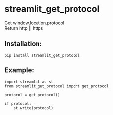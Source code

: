 # streamlit_get_protocol

Get window.location.protocol  
Return http || https

## Installation:
```
pip install streamlit_get_protocol
```
## Example:
```
import streamlit as st  
from streamlit_get_protocol import get_protocol

protocol = get_protocol()

if protocol:  
    st.write(protocol)
```    
